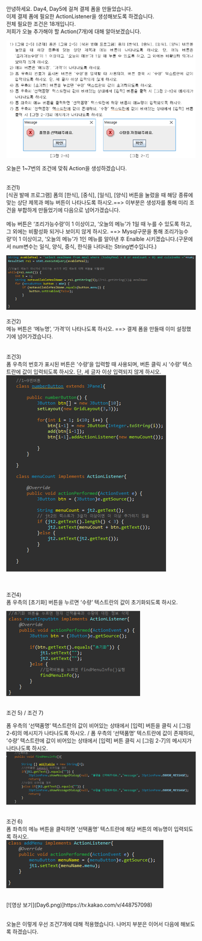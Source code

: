안녕하세요. Day4, Day5에 걸쳐 결제 폼을 만들었습니다.<br>
이제 결제 폼에 필요한 ActionListener을 생성해보도록 하겠습니다.<br>
전체 필요한 조건은 18개입니다. <br>
저희가 오늘 추가해야 할 Action(7개)에 대해 알아보겠습니다.<br>

![실행 결과](https://github.com/junhyeok1667/JDBC-PROJECT-cafe-/blob/main/Day6/img.png)
<br>

오늘은 1~7번의 조건에 맞춰 Action을 생성하겠습니다.<br>

<br>조건1)<br>
[식권 발매 프로그램] 폼의 [한식], [중식], [일식], [양식] 버튼을 눌렀을 때 해당 종류에 맞는 상단 제목과 메뉴 버튼이 나타나도록 하시오.==> 이부분은 생성자를 통해 미리 조건을 부합하게 만들었기에 다음으로 넘어가겠습니다.<br>
<br>
메뉴 버튼은 ‘조리가능수량’이 1 이상이고, ‘오늘의 메뉴’가 1일 때 누를 수 있도록 하고, 그 외에는 비활성화 되거나 보이지 않게 하시오. ==> Mysql구문을 통해 조리가능수량’이 1 이상이고, ‘오늘의 메뉴’가 1인 메뉴를 알아낸 후 Enalble 시키겠습니다.(구문에서 num변수는 일식, 양식, 중식, 한식을 나타내는 String변수입니다.)<br>

![실행 결과](https://github.com/junhyeok1667/JDBC-PROJECT-cafe-/blob/main/Day6/img_1.png)
<br>
<br>조건2)<br>
메뉴 버튼은 ‘메뉴명’, ‘가격’이 나타나도록 하시오. ==> 결제 폼을 만들때 이미 설정했기에 넘어가겠습니다.<br>
<br>
<br>조건3)<br>
폼 우측의 번호가 표시된 버튼은 ‘수량’을 입력할 때 사용되며, 버튼 클릭 시 ‘수량’ 텍스트란에 값이 입력되도록 하시오. 단, 세 글자 이상 입력되지 않게 하시오.<br>
![실행 결과](https://github.com/junhyeok1667/JDBC-PROJECT-cafe-/blob/main/Day6/img_2.png)

<br>
<br>조건4)<br>
폼 우측의 [초기화] 버튼을 누르면 ‘수량’ 텍스트란의 값이 초기화되도록 하시오.<br>

![실행 결과](https://github.com/junhyeok1667/JDBC-PROJECT-cafe-/blob/main/Day6/img_3.png)

<br>조건 5) / 조건 7)<br>

폼 우측의 ‘선택품명’ 텍스트란의 값이 비어있는 상태에서 [입력] 버튼을 클릭 시 [그림 2-6]의 메시지가 나타나도록 하시오. / 폼 우측의 ‘선택품명’ 텍스트란에 값이 존재하되, ‘수량’ 텍스트란에 값이 비어있는 상태에서 [입력] 버튼 클릭 시 [그림 2-7]의 메시지가 나타나도록 하시오.<br>
![실행 결과](https://github.com/junhyeok1667/JDBC-PROJECT-cafe-/blob/main/Day6/img_4.png)


<br>조건 6)<br>
폼 좌측의 메뉴 버튼을 클릭하면 ‘선택품명’ 텍스트란에 해당 버튼의 메뉴명이 입력되도록 하시오.<br>
![실행 결과](https://github.com/junhyeok1667/JDBC-PROJECT-cafe-/blob/main/Day6/img_5.png)

<br>
[![영상 보기](Day6.png)]https://tv.kakao.com/v/448757098)<br>


<br>오늘은 이렇게 우선 조건7개에 대해 적용했습니다. 나머지 부분은 이어서 다음에 해보도록 하겠습니다.
